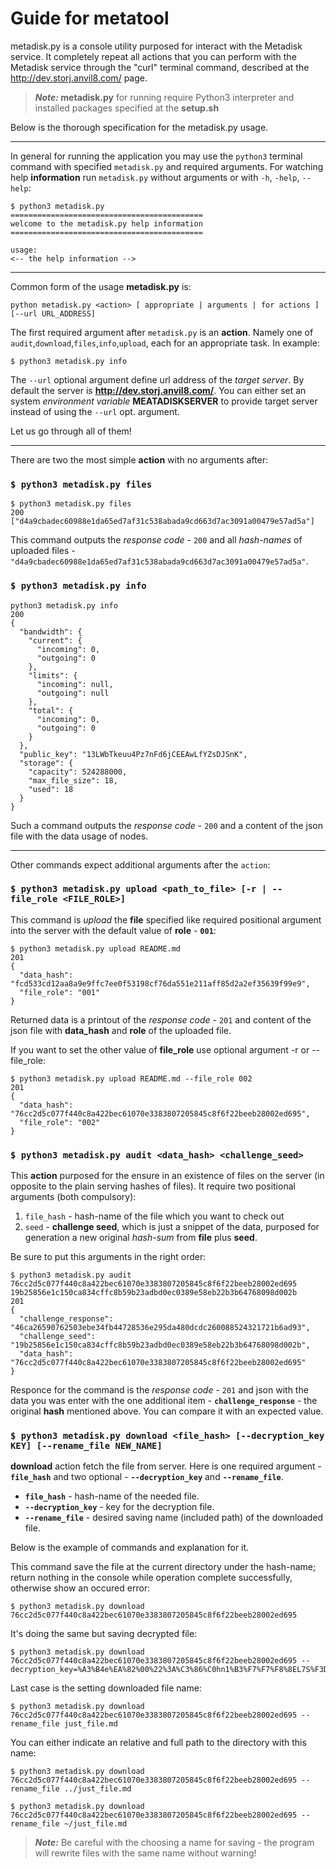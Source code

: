 # Guide for metatool
metadisk.py is a console utility purposed for interact with the Metadisk service.
It completely repeat all actions that you can perform with the Metadisk
service through the "curl" terminal command, described at the <http://dev.storj.anvil8.com/> page.
> **_Note:_ metadisk.py** for running require Python3 interpreter and installed packages specified at the __setup.sh__

Below is the thorough specification for the metadisk.py usage.

---

In general for running the application you may use the `python3` terminal command with specified `metadisk.py` and required arguments.
For watching help **information** run `metadisk.py` without arguments or with `-h`, `-help`, `--help`:


    $ python3 metadisk.py
    ===========================================
    welcome to the metadisk.py help information
    ===========================================

    usage:
    <-- the help information -->
    
---

Common form of the usage **metadisk.py** is:

    python metadisk.py <action> [ appropriate | arguments | for actions ] [--url URL_ADDRESS]
    
The first required argument after `metadisk.py` is an **action**. Namely one of 
`audit`,`download`,`files`,`info`,`upload`, each for an appropriate task.
In example: 

    $ python3 metadisk.py info
    

The `--url` optional argument define url address of the *target server*.
By default the server is **http://dev.storj.anvil8.com/**.
You can either set an system *environment variable* **MEATADISKSERVER** to
provide target server instead of using the `--url` opt. argument.
    
Let us go through all of them!

---

There are two the most simple **action** with no arguments after:


### `$ python3 metadisk.py files`

    $ python3 metadisk.py files
    200
    ["d4a9cbadec60988e1da65ed7af31c538abada9cd663d7ac3091a00479e57ad5a"]
       
This command outputs the *response code* - `200` and all *hash-names* of uploaded files -  
`"d4a9cbadec60988e1da65ed7af31c538abada9cd663d7ac3091a00479e57ad5a"`.

### `$ python3 metadisk.py info`

    python3 metadisk.py info
    200
    {
      "bandwidth": {
        "current": {
          "incoming": 0,
          "outgoing": 0
        },
        "limits": {
          "incoming": null,
          "outgoing": null
        },
        "total": {
          "incoming": 0,
          "outgoing": 0
        }
      },
      "public_key": "13LWbTkeuu4Pz7nFd6jCEEAwLfYZsDJSnK",
      "storage": {
        "capacity": 524288000,
        "max_file_size": 18,
        "used": 18
      }
    }

Such a command outputs the *response code* - `200` and a content of the json file with the data usage of nodes.

---

Other commands expect additional arguments after the `action`:

### `$ python3 metadisk.py upload <path_to_file> [-r | --file_role <FILE_ROLE>]`

This command is *upload* the __file__ specified like required positional argument into the server with the default value of __role__ - __`001`__:

    $ python3 metadisk.py upload README.md 
    201
    {
      "data_hash": "fcd533cd12aa8a9e9ffc7ee0f53198cf76da551e211aff85d2a2ef35639f99e9",
      "file_role": "001"
    }
    
Returned data is a printout of the *response code* - `201` and content of the json file with **data_hash** and **role** of the
uploaded file.

If you want to set the other value of **file_role** use optional argument -r or --file_role:

    $ python3 metadisk.py upload README.md --file_role 002
    201
    {
      "data_hash": "76cc2d5c077f440c8a422bec61070e3383807205845c8f6f22beeb28002ed695",
      "file_role": "002"
    }
    
### `$ python3 metadisk.py audit <data_hash> <challenge_seed>`

This **action** purposed for the ensure in an existence of files on the server (in opposite to the plain serving hashes of files).
It require two positional arguments (both compulsory):

1. `file_hash` - hash-name of the file which you want to check out
2. `seed` - **__challenge seed__**, which is just a snippet of the data, purposed for generation a new original *hash-sum*
from **file** plus **seed**.

Be sure to put this arguments in the right order:

    $ python3 metadisk.py audit 76cc2d5c077f440c8a422bec61070e3383807205845c8f6f22beeb28002ed695 19b25856e1c150ca834cffc8b59b23adbd0ec0389e58eb22b3b64768098d002b
    201
    {
      "challenge_response": "46ca26590762503ebe34fb44728536e295da480dcdc260088524321721b6ad93",
      "challenge_seed": "19b25856e1c150ca834cffc8b59b23adbd0ec0389e58eb22b3b64768098d002b",
      "data_hash": "76cc2d5c077f440c8a422bec61070e3383807205845c8f6f22beeb28002ed695"
    }

Responce for the command is the *response code* - `201` and json with the data you was enter with the one additional item - 
**`challenge_response`** - the original **hash** mentioned above. You can compare it with an expected value.

### `$ python3 metadisk.py download <file_hash> [--decryption_key KEY] [--rename_file NEW_NAME]`

**download** action fetch the file from server. Here is one required argument - **`file_hash`** and two optional - 
**`--decryption_key`** and **`--rename_file`**.

* **`file_hash`** - hash-name of the needed file.
* **`--decryption_key`** - key for the decryption file.
* **`--rename_file`** - desired saving name (included path) of the downloaded file.
 
Below is the example of commands and explanation for it.

This command save the file at the current directory under the hash-name; return nothing in the console
while operation complete successfully, otherwise show an occured error:

    $ python3 metadisk.py download 76cc2d5c077f440c8a422bec61070e3383807205845c8f6f22beeb28002ed695


It's doing the same but saving decrypted file:

    $ python3 metadisk.py download 76cc2d5c077f440c8a422bec61070e3383807205845c8f6f22beeb28002ed695 --decryption_key=%A3%B4e%EA%82%00%22%3A%C3%86%C0hn1%B3%F7%F7%F8%8EL7S%F3D%28%7C%85%95%CE%9D%D5B

Last case is the setting downloaded file name:
    
    $ python3 metadisk.py download 76cc2d5c077f440c8a422bec61070e3383807205845c8f6f22beeb28002ed695 --rename_file just_file.md

You can either indicate an relative and full path to the directory with this name:

    $ python3 metadisk.py download 76cc2d5c077f440c8a422bec61070e3383807205845c8f6f22beeb28002ed695 --rename_file ../just_file.md
    
    $ python3 metadisk.py download 76cc2d5c077f440c8a422bec61070e3383807205845c8f6f22beeb28002ed695 --rename_file ~/just_file.md
    
> **_Note:_** Be careful with the choosing a name for saving - the program will rewrite files with the same name without warning!